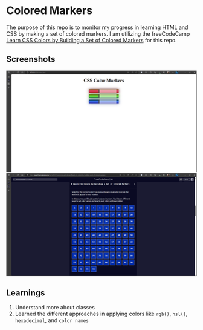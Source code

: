 # Colored Markers
The purpose of this repo is to monitor my progress in learning HTML and CSS by making a set of colored markers. I am utilizing the freeCodeCamp [Learn CSS Colors by Building a Set of Colored Markers](https://www.freecodecamp.org/learn/2022/responsive-web-design/#learn-css-colors-by-building-a-set-of-colored-markers) for this repo.

## Screenshots
<img src="assets/readme-screenshots/colored-markers_output.png" alt="Colored Marker Output"/>
<img src="assets/readme-screenshots/freecodecamp_steps.png" alt="freeCodeCamp steps"/>

## Learnings
1. Understand more about classes
2. Learned the different approaches in applying colors like `rgb()`, `hsl()`, `hexadecimal`, and `color names`
